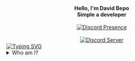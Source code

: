 <div align="center">
    <div>
        <b>Hello, I'm David Bepo</b>
        <br />
        <b>Simple a developer</b>
    </div>
    <br />
    <div>
        <a href="https://discord.com/users/899496792566169621" target="_blank">
	        <img alt="Discord Presence" src="https://lanyard.cnrad.dev/api/899496792566169621?bg=1f1f1f&borderRadius=20px">
        </a>
    </div>
    <br />
    <div>
        <a href=""><img alt="Discord Server" src="https://img.shields.io/discord/1060229696815636540?logo=discord&logoColor=white&color=5865F2" /></a>
    </div>
</div>
<a href="https://git.io/typing-svg"><img src="https://readme-typing-svg.demolab.com?font=Fira+Code&pause=1000&width=640&lines=Hi!+I'm+Kravon%2C+known+as+Jamien%230378+on+Discord;I'm+a+Discord+Bot+Developer+and+a+Game+Developer" alt="Typing SVG" /></a>
<details><summary>Who am I?</summary>
<p>
  
- <img src="https://cdn.discordapp.com/attachments/820557032016969751/952436539118456882/flag-vietnam_1f1fb-1f1f3.png" alt="." width="16" height="16"/> A designer and a progammer from Vietnam
- <img src="https://cdn.discordapp.com/emojis/952436840730861638.png" alt="." width="16" height="16"/> Discord Bot Developer
- <img src="https://cdn.discordapp.com/emojis/912296822939193374.gif" alt="."  width="16" height="16" /> I am 19 years old. 
- 🎮 I really like to code and play indie pixel art game like Dead Cells, also i like draw pixel art :> <img src="https://cdn.discordapp.com/emojis/1045355287806230598.webp?size=24&quality=lossless" alt="."/>    
</p>
</details>
